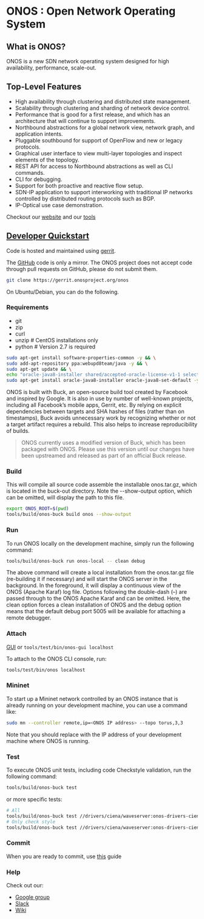 # ONOS : Open Network Operating System


## What is ONOS?
ONOS is a new SDN network operating system designed for high availability,
performance, scale-out.

## Top-Level Features

* High availability through clustering and distributed state management.
* Scalability through clustering and sharding of network device control.
* Performance that is good for a first release, and which has an architecture
  that will continue to support improvements.
* Northbound abstractions for a global network view, network graph, and
  application intents.
* Pluggable southbound for support of OpenFlow and new or legacy protocols.
* Graphical user interface to view multi-layer topologies and inspect elements
  of the topology.
* REST API for access to Northbound abstractions as well as CLI commands.
* CLI for debugging.
* Support for both proactive and reactive flow setup.
* SDN-IP application to support interworking with traditional IP networks
  controlled by distributed routing protocols such as BGP.
* IP-Optical use case demonstration.

Checkout our [website](http://www.onosproject.org) and our
[tools](http://www.onosproject.org/software/#tools)

## [Developer Quickstart](https://wiki.onosproject.org/display/ONOS/Developer+Quick+Start)

Code is hosted and maintained using [gerrit](https://gerrit.onosproject.org/).

The [GitHub](https://github.com/opennetworkinglab/onos) code is only a mirror. The ONOS project does not accept code through pull requests on GitHub, please do not submit them.

```bash
git clone https://gerrit.onosproject.org/onos
```

On Ubuntu/Debian, you can do the following.

### Requirements

* git
* zip
* curl
* unzip # CentOS installations only
* python # Version 2.7 is required

```bash
sudo apt-get install software-properties-common -y && \
sudo add-apt-repository ppa:webupd8team/java -y && \
sudo apt-get update && \
echo "oracle-java8-installer shared/accepted-oracle-license-v1-1 select true" | sudo debconf-set-selections && \
sudo apt-get install oracle-java8-installer oracle-java8-set-default -y
```

ONOS is built with Buck, an open-source build tool created by Facebook and inspired by Google. It is also in use by number of well-known projects, including all Facebook’s mobile apps, Gerrit, etc. By relying on explicit dependencies between targets and SHA hashes of files (rather than on timestamps), Buck avoids unnecessary work by recognizing whether or not a target artifact requires a rebuild. This also helps to increase reproducibility of builds.

> ONOS currently uses a modified version of Buck, which has been packaged with ONOS. Please use this version until our changes have been upstreamed and released as part of an official Buck release. 

### Build

This will compile all source code assemble the installable onos.tar.gz, which is located in the buck-out directory. Note the --show-output option, which can be omitted, will display the path to this file.

```bash
export ONOS_ROOT=$(pwd)
tools/build/onos-buck build onos --show-output
```

### Run

To run ONOS locally on the development machine, simply run the following command:

```bash
tools/build/onos-buck run onos-local -- clean debug
```

The above command will create a local installation from the onos.tar.gz file (re-building it if necessary) and will start the ONOS server in the background. In the foreground, it will display a continuous view of the ONOS (Apache Karaf) log file. Options following the double-dash (–) are passed through to the ONOS Apache Karaf and can be omitted. Here, the clean option forces a clean installation of ONOS and the debug option means that the default debug port 5005 will be available for attaching a remote debugger.

### Attach

[GUI](http://localhost:8181/onos/ui) or `tools/test/bin/onos-gui localhost`

To attach to the ONOS CLI console, run:

```bash
tools/test/bin/onos localhost
```

### Mininet

To start up a Mininet network controlled by an ONOS instance that is already running on your development machine, you can use a command like:

```bash
sudo mn --controller remote,ip=<ONOS IP address> --topo torus,3,3
```

Note that you should replace <ONOS IP address> with the IP address of your development machine where ONOS is running.

### Test

To execute ONOS unit tests, including code Checkstyle validation, run the following command:

```bash
tools/build/onos-buck test
```

or more specific tests:

```bash
# All
tools/build/onos-buck test //drivers/ciena/waveserver:onos-drivers-ciena-waveserver-tests
# Only check style
tools/build/onos-buck test //drivers/ciena/waveserver:onos-drivers-ciena-waveserver-checkstyle
```

### Commit

When you are ready to commit, use [this](https://wiki.onosproject.org/display/ONOS/Sample+Gerrit+Workflow) guide

### Help

Check out our:

* [Google group](https://groups.google.com/a/onosproject.org/forum/#!forum/onos-dev)
* [Slack](https://onosproject.slack.com)
* [Wiki](https://wiki.onosproject.org/)
